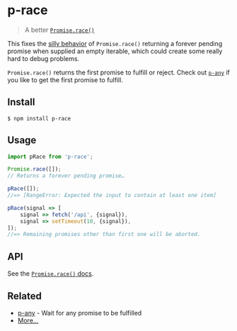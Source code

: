 # p-race

> A better [`Promise.race()`](https://developer.mozilla.org/en/docs/Web/JavaScript/Reference/Global_Objects/Promise/race)

This fixes the [silly behavior](https://github.com/domenic/promises-unwrapping/issues/75) of `Promise.race()` returning a forever pending promise when supplied an empty iterable, which could create some really hard to debug problems.

`Promise.race()` returns the first promise to fulfill or reject. Check out [`p-any`](https://github.com/sindresorhus/p-any) if you like to get the first promise to fulfill.

## Install

```
$ npm install p-race
```

## Usage

```js
import pRace from 'p-race';

Promise.race([]);
// Returns a forever pending promise…

pRace([]);
//=> [RangeError: Expected the input to contain at least one item]

pRace(signal => [
	signal => fetch('/api', {signal}),
	signal => setTimeout(10, {signal}),
]);
//=> Remaining promises other than first one will be aborted.
```

## API

See the [`Promise.race()` docs](https://developer.mozilla.org/en/docs/Web/JavaScript/Reference/Global_Objects/Promise/race).

## Related

- [p-any](https://github.com/sindresorhus/p-any) - Wait for any promise to be fulfilled
- [More…](https://github.com/sindresorhus/promise-fun)
